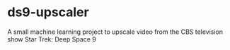 # ds9-upscaler
A small machine learning project to upscale video from the CBS television show Star Trek: Deep Space 9
